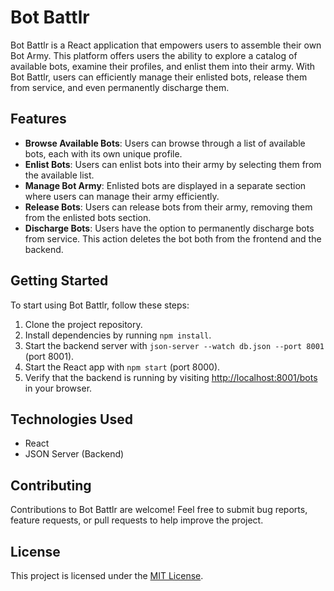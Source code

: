 # Bot Battlr

Bot Battlr is a React application that empowers users to assemble their own Bot Army. This platform offers users the ability to explore a catalog of available bots, examine their profiles, and enlist them into their army. With Bot Battlr, users can efficiently manage their enlisted bots, release them from service, and even permanently discharge them.

## Features

- **Browse Available Bots**: Users can browse through a list of available bots, each with its own unique profile.
- **Enlist Bots**: Users can enlist bots into their army by selecting them from the available list.
- **Manage Bot Army**: Enlisted bots are displayed in a separate section where users can manage their army efficiently.
- **Release Bots**: Users can release bots from their army, removing them from the enlisted bots section.
- **Discharge Bots**: Users have the option to permanently discharge bots from service. This action deletes the bot both from the frontend and the backend.

## Getting Started

To start using Bot Battlr, follow these steps:

1. Clone the project repository.
2. Install dependencies by running `npm install`.
3. Start the backend server with `json-server --watch db.json --port 8001` (port 8001).
4. Start the React app with `npm start` (port 8000).
5. Verify that the backend is running by visiting [http://localhost:8001/bots](http://localhost:8001/bots) in your browser.

## Technologies Used

- React
- JSON Server (Backend)

## Contributing

Contributions to Bot Battlr are welcome! Feel free to submit bug reports, feature requests, or pull requests to help improve the project.

## License

This project is licensed under the [MIT License](LICENSE).
